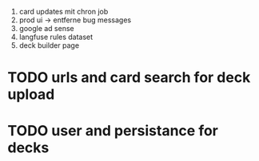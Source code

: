 1. card updates mit chron job 
2. prod ui -> entferne bug messages 
3. google ad sense 
4. langfuse rules dataset 
5. deck builder page


# TODO urls and card search for deck upload
# TODO user and persistance for decks